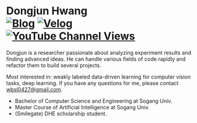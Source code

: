 # **Dongjun Hwang**<br>  <a href="https://druwa-git.github.io/">![Blog](https://img.shields.io/website?down_color=red&down_message=offline&up_color=blue&up_message=online&url=https%3A%2F%2Fdruwa-git.github.io%2F)</a> <a href="https://velog.io/@wbsl0427">![Velog](https://img.shields.io/badge/-velog-brightgreen)</a> <a href="https://www.youtube.com/channel/UCKpNG3FZqT3_tQEH31ju9xQ">![YouTube Channel Views](https://img.shields.io/youtube/channel/views/UCKpNG3FZqT3_tQEH31ju9xQ?style=social)</a>
Dongjun is a researcher passionate about analyzing experiment results and finding advanced ideas. He can handle various fields of code rapidly and refactor them to build several projects. 

Most interested in: weakly labeled data-driven learning for computer vision tasks, deep learning. If you have any questions for me, please contact wbsl0427@gmail.com.

- Bachelor of Computer Science and Engineering at Sogang Univ.
- Master Course of Artificial Intelligence at Sogang Univ.
- (Smilegate) DHE scholarship student.

<!---
Druwa-git/Druwa-git is a ✨ special ✨ repository because its `README.md` (this file) appears on your GitHub profile.
You can click the Preview link to take a look at your changes.
--->
